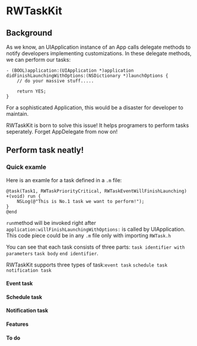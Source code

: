 # RWTaskKit

## Background
As we know, an UIApplication instance of an App calls delegate methods to notify developers implementing customizations. In these delegate methods, we can perform our tasks:

```objc
- (BOOL)application:(UIApplication *)application didFinishLaunchingWithOptions:(NSDictionary *)launchOptions {
    // do your massive stuff.....
    
    return YES;
}

```
For a sophisticated Application, this would be a disaster for developer to maintain. 

RWTaskKit is born to solve this issue! It helps programers to perform tasks seperately. Forget AppDelegate from now on!

## Perform task neatly!

### Quick examle
Here is an examle for a task defined in a `.m` file:

```objc
@task(Task1, RWTaskPriorityCritical, RWTaskEventWillFinishLaunching)
+(void) run {
    NSLog(@"This is No.1 task we want to perform!");
}
@end
```
`run`method will be invoked right after `application:willFinishLaunchingWithOptions:` is called by UIApplication.
This code piece could be in any `.m` file only with importing `RWTask.h`

You can see that each task consists of three parts: `task identifier with parameters` `task body` `end identifier`.


RWTaskKit supports three types of task:`event task` `schedule task` `notification task`

#### Event task

#### Schedule task

#### Notification task


#### Features 

#### To do


